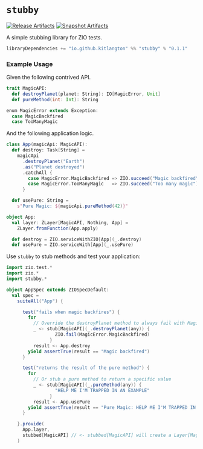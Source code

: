 # `stubby`

[![Release Artifacts][Badge-SonatypeReleases]][Link-SonatypeReleases]
[![Snapshot Artifacts][Badge-SonatypeSnapshots]][Link-SonatypeSnapshots]

[Badge-SonatypeReleases]: https://img.shields.io/nexus/r/https/oss.sonatype.org/io.github.kitlangton/stubby_3.svg "Sonatype Releases"
[Badge-SonatypeSnapshots]: https://img.shields.io/nexus/s/https/oss.sonatype.org/io.github.kitlangton/stubby_3.svg "Sonatype Snapshots"
[Link-SonatypeSnapshots]: https://oss.sonatype.org/content/repositories/snapshots/io/github/kitlangton/stubby_3/ "Sonatype Snapshots"
[Link-SonatypeReleases]: https://oss.sonatype.org/content/repositories/releases/io/github/kitlangton/stubby_3/ "Sonatype Releases"

A simple stubbing library for ZIO tests.

```scala
libraryDependencies += "io.github.kitlangton" %% "stubby" % "0.1.1"
```

### Example Usage

Given the following contrived API.

```scala
trait MagicAPI:
  def destroyPlanet(planet: String): IO[MagicError, Unit]
  def pureMethod(int: Int): String

enum MagicError extends Exception:
  case MagicBackfired
  case TooManyMagic
```

And the following application logic.

```scala
class App(magicApi: MagicAPI):
  def destroy: Task[String] =
    magicApi
      .destroyPlanet("Earth")
      .as("Planet destroyed")
      .catchAll {
        case MagicError.MagicBackfired => ZIO.succeed("Magic backfired")
        case MagicError.TooManyMagic   => ZIO.succeed("Too many magic")
      }

  def usePure: String =
    s"Pure Magic: ${magicApi.pureMethod(42)}"

object App:
  val layer: ZLayer[MagicAPI, Nothing, App] =
    ZLayer.fromFunction(App.apply)

  def destroy = ZIO.serviceWithZIO[App](_.destroy)
  def usePure = ZIO.serviceWith[App](_.usePure)
```

Use `stubby` to stub methods and test your application:

```scala
import zio.test.*
import zio.*
import stubby.*

object AppSpec extends ZIOSpecDefault:
  val spec =
    suiteAll("App") {

      test("fails when magic backfires") {
        for
          // Override the destroyPlanet method to always fail with MagicBackfired
          _ <- stub[MagicAPI](_.destroyPlanet(any)) {
                  ZIO.fail(MagicError.MagicBackfired)
                }
          result <- App.destroy
        yield assertTrue(result == "Magic backfired")
      }

      test("returns the result of the pure method") {
        for
          // Or stub a pure method to return a specific value
          _ <- stub[MagicAPI](_.pureMethod(any)) {
                  "HELP ME I'M TRAPPED IN AN EXAMPLE"
                }
          result <- App.usePure
        yield assertTrue(result == "Pure Magic: HELP ME I'M TRAPPED IN AN EXAMPLE")
      }

    }.provide(
      App.layer,
      stubbed[MagicAPI] // <- stubbed[MagicAPI] will create a Layer[MagicAPI]
    )
```
